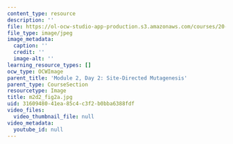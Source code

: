 ```yaml
---
content_type: resource
description: ''
file: https://ol-ocw-studio-app-production.s3.amazonaws.com/courses/20-109-laboratory-fundamentals-in-biological-engineering-spring-2010/3160948041ea85c4c3f2b0bba6388fdf_m2d2_fig2a.jpg
file_type: image/jpeg
image_metadata:
  caption: ''
  credit: ''
  image-alt: ''
learning_resource_types: []
ocw_type: OCWImage
parent_title: 'Module 2, Day 2: Site-Directed Mutagenesis'
parent_type: CourseSection
resourcetype: Image
title: m2d2_fig2a.jpg
uid: 31609480-41ea-85c4-c3f2-b0bba6388fdf
video_files:
  video_thumbnail_file: null
video_metadata:
  youtube_id: null
---
```

